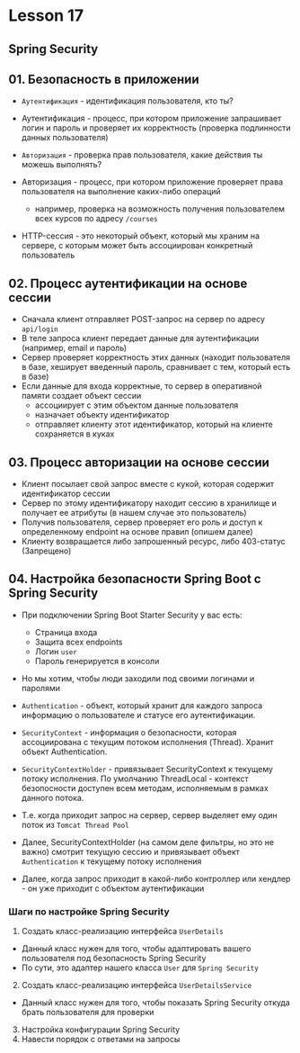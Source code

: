 # Lesson 17


## Spring Security

## 01. Безопасность в приложении


* `Aутентификация` - идентификация пользователя, кто ты?
* Аутентификация - процесс, при котором приложение запрашивает логин и пароль и проверяет их корректность (проверка подлинности данных пользователя)


* `Авторизация` - проверка прав пользователя, какие действия ты можешь выполнять?
* Авторизация - процесс, при котором приложение проверяет права пользователя на выполнение каких-либо операций
    * например, проверка на возможность получения пользователем всех курсов по адресу `/courses`

* HTTP-сессия - это некоторый объект, который мы храним на сервере, с которым может быть ассоциирован конкретный пользователь

## 02. Процесс аутентификации на основе сессии

* Сначала клиент отправляет POST-запрос на сервер по адресу `api/login`
* В теле запроса клиент передает данные для аутентификации (например, email и пароль)
* Сервер проверяет корректность этих данных (находит пользователя в базе, хеширует введенный пароль, сравнивает с тем, который есть в базе)
* Если данные для входа корректные, то сервер в оперативной памяти создает объект сессии
    * ассоциирует с этим объектом данные пользователя
    * назначает объекту идентификатор
    * отправляет клиенту этот идентификатор, который на клиенте сохраняется в куках

## 03. Процесс авторизации на основе сессии

* Клиент посылает свой запрос вместе с кукой, которая содержит идентификатор сессии
* Сервер по этому идентификатору находит сессию в хранилище и получает ее атрибуты (в нашем случае это пользователь)
* Получив пользователя, сервер проверяет его роль и доступ к определенному endpoint на основе правил (опишем далее)
* Клиенту возвращается либо запрошенный ресурс, либо 403-статус (Запрещено)


## 04. Настройка безопасности Spring Boot с Spring Security

* При подключении Spring Boot Starter Security у вас есть:
    * Страница входа
    * Защита всех endpoints
    * Логин `user`
    * Пароль генерируется в консоли
* Но мы хотим, чтобы люди заходили под своими логинами и паролями


* `Authentication` - объект, который хранит для каждого запроса информацию о пользователе и статусе его аутентификации.

* `SecurityContext` - информация о безопасности, которая ассоциирована с текущим потоком исполнения (Thread). Хранит объект Authentication.

* `SecurityContextHolder` - привязывает SecurityContext к текущему потоку исполнения. По умолчанию ThreadLocal - контекст безопосности доступен всем методам, исполняемым в рамках данного потока.

* Т.е. когда приходит запрос на сервер, сервер выделяет ему один поток из `Tomcat Thread Pool`
* Далее, SecurityContextHolder (на самом деле фильтры, но это не важно) смотрит текущую сессию и привязывает объект `Authentication` к текущему потоку исполнения
* Далее, когда запрос приходит в какой-либо контроллер или хендлер - он уже приходит с объектом аутентификации


### Шаги по настройке Spring Security


1. Создать класс-реализацию интерфейса `UserDetails`
* Данный класс нужен для того, чтобы адаптировать вашего пользователя под безопасность Spring Security
* По сути, это адаптер нашего класса `User` для `Spring Security`
2. Создать класс-реализацию интерфейса `UserDetailsService`
* Данный класс нужен для того, чтобы показать Spring Security откуда брать пользователя для проверки
3. Настройка конфигурации Spring Security
4. Навести порядок с ответами на запросы

  





